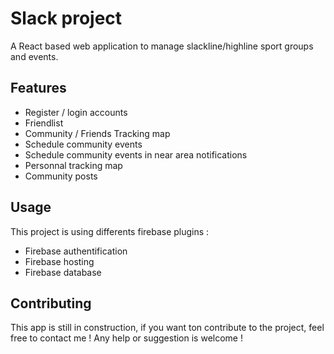 # Slack project

A React based web application to manage slackline/highline sport groups and events.

## Features

- Register / login accounts
- Friendlist
- Community / Friends Tracking map
- Schedule community events
- Schedule community events in near area notifications
- Personnal tracking map
- Community posts

## Usage

This project is using differents firebase plugins :
- Firebase authentification
- Firebase hosting
- Firebase database

## Contributing

This app is still in construction, if you want ton contribute to the project, feel free to contact me !
Any help or suggestion is welcome !